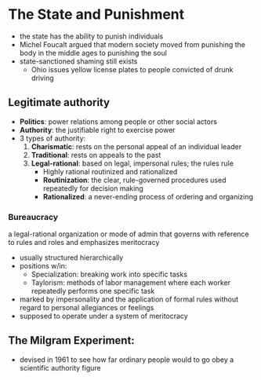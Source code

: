 # The State and Punishment
- the state has the ability to punish individuals
- Michel Foucalt argued that modern society moved from punishing the body in the middle ages to punishing the soul
- state-sanctioned shaming still exists
	- Ohio issues yellow license plates to people convicted of drunk driving
## Legitimate authority
- **Politics**: power relations among people or other social actors
- **Authority**: the justifiable right to exercise power
- 3 types of authority:
	1. **Charismatic**: rests on the personal appeal of an individual leader
	2. **Traditional**: rests on appeals to the past
	3. **Legal-rational**: based on legal, impersonal rules; the rules rule
		- Highly rational routinized and rationalized
		- **Routinization**: the clear, rule-governed procedures used repeatedly for decision making
		- **Rationalized**: a never-ending process of ordering and organizing
### Bureaucracy
a legal-rational organization or mode of admin that governs with reference to rules and roles and emphasizes meritocracy
- usually structured hierarchically
- positions w/in:
	- Specialization: breaking work into specific tasks
	- Taylorism: methods of labor management where each worker repeatedly performs one specific task
- marked by impersonality and the application of formal rules without regard to personal allegiances or feelings
- supposed to operate under a system of meritocracy
## The Milgram Experiment:
- devised in 1961 to see how far ordinary people would to go obey a scientific authority figure
